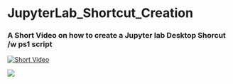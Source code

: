 # JupyterLab_Shortcut_Creation

### A Short Video on how to create a Jupyter lab Desktop Shorcut /w ps1 script
[![Short Video](http://img.youtube.com/vi/z4rUOiE7YNY/0.jpg)](http://www.youtube.com/watch?v=z4rUOiE7YNY "How to Create a Jupyter Lab Shortcut")

![](StartJupiterLab.ps1)
